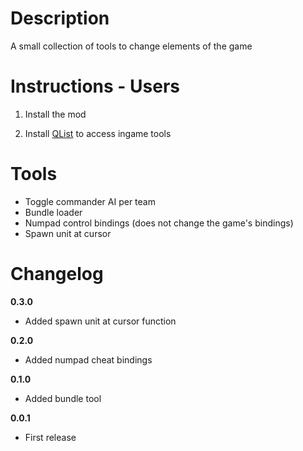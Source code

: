 # Description

A small collection of tools to change elements of the game

# Instructions - Users

1. Install the mod

2. Install <a href="https://github.com/dodad-2/QList">QList</a> to access ingame tools

# Tools

- Toggle commander AI per team
- Bundle loader
- Numpad control bindings (does not change the game's bindings)
- Spawn unit at cursor

# Changelog

**0.3.0**

- Added spawn unit at cursor function

**0.2.0**

- Added numpad cheat bindings

**0.1.0**

- Added bundle tool

**0.0.1**

- First release
